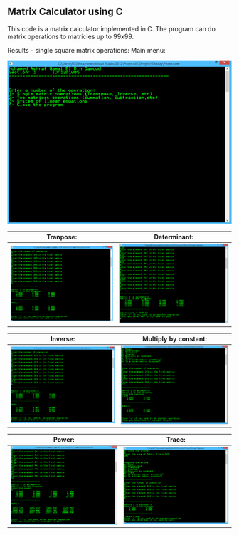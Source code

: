 ## Matrix Calculator using C

This code is a matrix calculator implemented in C. The program can do matrix operations to matricies up to 99x99.

Results - single square matrix operations:
Main menu:

<img src="Results/single square/1.png" width="800"/>

| Tranpose: | Determinant: |
| --- | --- |
| <img src="Results/single square/Transpose.png" width="800"/> | <img src="Results/single square/Determinant.png" width="800"/> |

| Inverse: | Multiply by constant: |
| --- | --- |
| <img src="Results/single square/inverse.png" width="800"/> | <img src="Results/single square/Multi Constant.png" width="800"/> |

| Power: | Trace: |
| --- | --- |
| <img src="Results/single square/Power.png" width="800"/> | <img src="Results/single square/Trace.png" width="800"/> |





